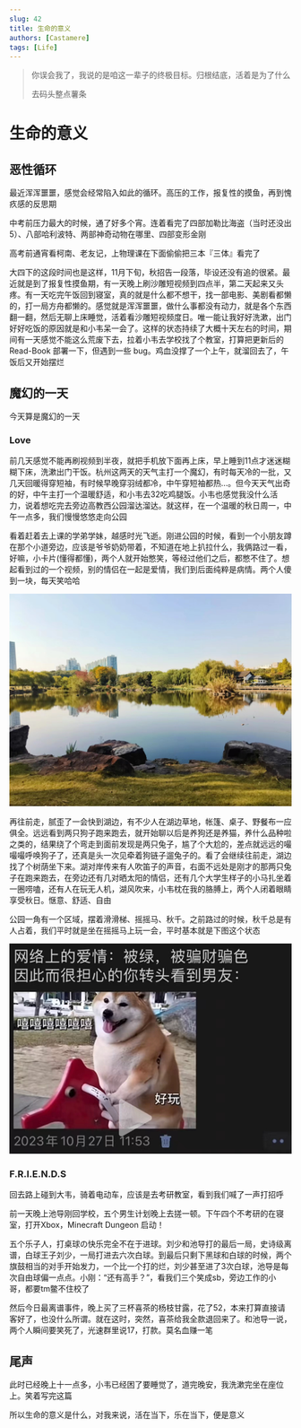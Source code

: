 ```yaml
---
slug: 42
title: 生命的意义
authors: [Castamere]
tags: [Life]
---
```


> 你误会我了，我说的是咱这一辈子的终极目标。归根结底，活着是为了什么
> 
> 去码头整点薯条

<!--truncate-->

# 生命的意义

## 恶性循环

最近浑浑噩噩，感觉会经常陷入如此的循环。高压的工作，报复性的摸鱼，再到愧疚感的反思期

中考前压力最大的时候，通了好多个宵。连着看完了四部加勒比海盗（当时还没出5）、八部哈利波特、两部神奇动物在哪里、四部变形金刚

高考前通宵看柯南、老友记，上物理课在下面偷偷把三本『三体』看完了

大四下的这段时间也是这样，11月下旬，秋招告一段落，毕设还没有追的很紧。最近就是到了报复性摸鱼期，有一天晚上刷沙雕短视频到四点半，第二天起来又头疼。有一天吃完午饭回到寝室，真的就是什么都不想干，找一部电影、美剧看都懒的，打一局方舟都懒的。感觉就是浑浑噩噩，做什么事都没有动力，就是各个东西翻一翻，然后无聊上床睡觉，活着看沙雕短视频度日。唯一能让我好好洗漱，出门好好吃饭的原因就是和小韦呆一会了。这样的状态持续了大概十天左右的时间，期间有一天感觉不能这么荒废下去，拉着小韦去学校找了个教室，打算把更新后的 Read-Book 部署一下，但遇到一些 bug。鸡血没撑了一个上午，就溜回去了，午饭后又开始摆烂

## 魔幻的一天

今天算是魔幻的一天

### Love

前几天感觉不能再刷视频到半夜，就把手机放下面再上床，早上睡到11点才迷迷糊糊下床，洗漱出门干饭。杭州这两天的天气主打一个魔幻，有时每天冷的一批，又几天回暖得穿短袖，有时候早晚穿羽绒都冷，中午穿短袖都热…。但今天天气出奇的好，中午主打一个温暖舒适，和小韦去32吃鸡腿饭。小韦也感觉我没什么活力，说着想吃完去旁边高教西公园溜达溜达。就这样，在一个温暖的秋日周一，中午一点多，我们慢慢悠悠走向公园

看着赶着去上课的学弟学妹，越感时光飞逝。刚进公园的时候，看到一个小朋友蹲在那个小道旁边，应该是爷爷奶奶带着，不知道在地上扒拉什么，我俩路过一看，好嘛，小卡片(懂得都懂)，两个人就开始憋笑，等经过他们之后，都憋不住了。想起看到过的一个视频，别的情侣在一起是爱情，我们到后面纯粹是病情。两个人傻到一块，每天笑哈哈

![高教公园](./img/landscape.jpeg "风景")

再往前走，腻歪了一会快到湖边，有不少人在湖边草地，帐篷、桌子、野餐布一应俱全。远远看到两只狗子跑来跑去，就开始聊以后是养狗还是养猫，养什么品种啦之类的，结果绕了个弯走到面前发现是两只兔子，尴了个大尬的，差点就远远的嘬嘬嘬呼唤狗子了，还真是头一次见牵着狗链子遛兔子的。看了会继续往前走，湖边找了个树荫坐下来。湖对岸传来有人吹笛子的声音，右面不远处是刚才的那两只兔子在跑来跑去，在旁边还有几对晒太阳的情侣，还有几个大学生样子的小马扎坐着一圈唠嗑，还有人在玩无人机，湖风吹来，小韦枕在我的胳膊上，两个人闭着眼睛享受秋日。惬意、舒适、自由

公园一角有一个区域，摆着滑滑梯、摇摇马、秋千。之前路过的时候，秋千总是有人占着，我们平时就是坐在摇摇马上玩一会，平时基本就是下图这个状态

![病情交流](./img/puppy.jpeg "病情交流")

### F.R.I.E.N.D.S

回去路上碰到大韦，骑着电动车，应该是去考研教室，看到我们喊了一声打招呼

前一天晚上池导刚回学校，五个男生计划晚上去搓一顿。下午四个不考研的在寝室，打开Xbox，Minecraft Dungeon 启动！

五个乐子人，打桌球の快乐完全不在于进球。刘少和池导打的最后一局，史诗级离谱，白球王子刘少，一局打进去六次白球。到最后只剩下黑球和白球的时候，两个旗鼓相当的对手开始发力，一个比一个打的烂，刘少甚至进了3次白球，池导是每次自由球偏一点点。小刚：“还有高手？”，看我们三个笑成sb，旁边工作的小哥，都要tm鳖不住校了

然后今日最离谱事件，晚上买了三杯喜茶的杨枝甘露，花了52，本来打算直接请客好了，也没什么所谓。就在这时，突然，喜茶给我全款退回来了。和池导一说，两个人瞬间要笑死了，光速群里说17，打款。莫名血赚一笔

## 尾声

此时已经晚上十一点多，小韦已经困了要睡觉了，道完晚安，我洗漱完坐在座位上。笑着写完这篇

所以生命的意义是什么，对我来说，活在当下，乐在当下，便是意义